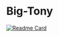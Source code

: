 # Big-Tony
[![Readme Card](https://github-readme-stats.vercel.app/api/pin/?username=MisteriumEz&repo=github-readme-stats)](https://github.com/anuraghazra/github-readme-stats)
